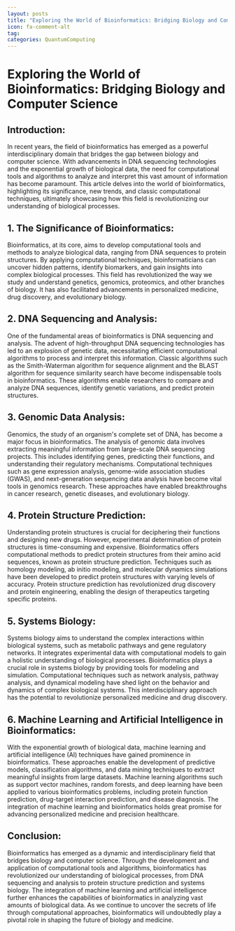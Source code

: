```yaml
---
layout: posts
title: "Exploring the World of Bioinformatics: Bridging Biology and Computer Science"
icon: fa-comment-alt
tag:      
categories: QuantumComputing
---
```



# Exploring the World of Bioinformatics: Bridging Biology and Computer Science

## Introduction:
In recent years, the field of bioinformatics has emerged as a powerful interdisciplinary domain that bridges the gap between biology and computer science. With advancements in DNA sequencing technologies and the exponential growth of biological data, the need for computational tools and algorithms to analyze and interpret this vast amount of information has become paramount. This article delves into the world of bioinformatics, highlighting its significance, new trends, and classic computational techniques, ultimately showcasing how this field is revolutionizing our understanding of biological processes.

## 1. The Significance of Bioinformatics:
Bioinformatics, at its core, aims to develop computational tools and methods to analyze biological data, ranging from DNA sequences to protein structures. By applying computational techniques, bioinformaticians can uncover hidden patterns, identify biomarkers, and gain insights into complex biological processes. This field has revolutionized the way we study and understand genetics, genomics, proteomics, and other branches of biology. It has also facilitated advancements in personalized medicine, drug discovery, and evolutionary biology.

## 2. DNA Sequencing and Analysis:
One of the fundamental areas of bioinformatics is DNA sequencing and analysis. The advent of high-throughput DNA sequencing technologies has led to an explosion of genetic data, necessitating efficient computational algorithms to process and interpret this information. Classic algorithms such as the Smith-Waterman algorithm for sequence alignment and the BLAST algorithm for sequence similarity search have become indispensable tools in bioinformatics. These algorithms enable researchers to compare and analyze DNA sequences, identify genetic variations, and predict protein structures.

## 3. Genomic Data Analysis:
Genomics, the study of an organism's complete set of DNA, has become a major focus in bioinformatics. The analysis of genomic data involves extracting meaningful information from large-scale DNA sequencing projects. This includes identifying genes, predicting their functions, and understanding their regulatory mechanisms. Computational techniques such as gene expression analysis, genome-wide association studies (GWAS), and next-generation sequencing data analysis have become vital tools in genomics research. These approaches have enabled breakthroughs in cancer research, genetic diseases, and evolutionary biology.

## 4. Protein Structure Prediction:
Understanding protein structures is crucial for deciphering their functions and designing new drugs. However, experimental determination of protein structures is time-consuming and expensive. Bioinformatics offers computational methods to predict protein structures from their amino acid sequences, known as protein structure prediction. Techniques such as homology modeling, ab initio modeling, and molecular dynamics simulations have been developed to predict protein structures with varying levels of accuracy. Protein structure prediction has revolutionized drug discovery and protein engineering, enabling the design of therapeutics targeting specific proteins.

## 5. Systems Biology:
Systems biology aims to understand the complex interactions within biological systems, such as metabolic pathways and gene regulatory networks. It integrates experimental data with computational models to gain a holistic understanding of biological processes. Bioinformatics plays a crucial role in systems biology by providing tools for modeling and simulation. Computational techniques such as network analysis, pathway analysis, and dynamical modeling have shed light on the behavior and dynamics of complex biological systems. This interdisciplinary approach has the potential to revolutionize personalized medicine and drug discovery.

## 6. Machine Learning and Artificial Intelligence in Bioinformatics:
With the exponential growth of biological data, machine learning and artificial intelligence (AI) techniques have gained prominence in bioinformatics. These approaches enable the development of predictive models, classification algorithms, and data mining techniques to extract meaningful insights from large datasets. Machine learning algorithms such as support vector machines, random forests, and deep learning have been applied to various bioinformatics problems, including protein function prediction, drug-target interaction prediction, and disease diagnosis. The integration of machine learning and bioinformatics holds great promise for advancing personalized medicine and precision healthcare.

## Conclusion:
Bioinformatics has emerged as a dynamic and interdisciplinary field that bridges biology and computer science. Through the development and application of computational tools and algorithms, bioinformatics has revolutionized our understanding of biological processes, from DNA sequencing and analysis to protein structure prediction and systems biology. The integration of machine learning and artificial intelligence further enhances the capabilities of bioinformatics in analyzing vast amounts of biological data. As we continue to uncover the secrets of life through computational approaches, bioinformatics will undoubtedly play a pivotal role in shaping the future of biology and medicine.